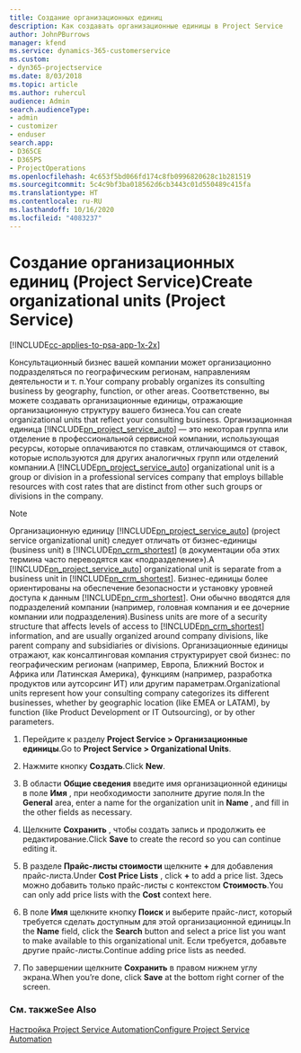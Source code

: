 ```yaml
---
title: Создание организационных единиц
description: Как создавать организационные единицы в Project Service
author: JohnPBurrows
manager: kfend
ms.service: dynamics-365-customerservice
ms.custom:
- dyn365-projectservice
ms.date: 8/03/2018
ms.topic: article
ms.author: ruhercul
audience: Admin
search.audienceType:
- admin
- customizer
- enduser
search.app:
- D365CE
- D365PS
- ProjectOperations
ms.openlocfilehash: 4c653f5bd066fd174c8fb0996820628c1b281519
ms.sourcegitcommit: 5c4c9bf3ba018562d6cb3443c01d550489c415fa
ms.translationtype: HT
ms.contentlocale: ru-RU
ms.lasthandoff: 10/16/2020
ms.locfileid: "4083237"
---
```

# <a name="create-organizational-units-project-service"></a><span data-ttu-id="c5ce4-103">Создание организационных единиц (Project Service)</span><span class="sxs-lookup"><span data-stu-id="c5ce4-103">Create organizational units (Project Service)</span></span>

[!INCLUDE[cc-applies-to-psa-app-1x-2x](../includes/cc-applies-to-psa-app-1x-2x.md)]

<span data-ttu-id="c5ce4-104">Консультационный бизнес вашей компании может организационно подразделяться по географическим регионам, направлениям деятельности и т. п.</span><span class="sxs-lookup"><span data-stu-id="c5ce4-104">Your company probably organizes its consulting business by geography, function, or other areas.</span></span> <span data-ttu-id="c5ce4-105">Соответственно, вы можете создавать организационные единицы, отражающие организационную структуру вашего бизнеса.</span><span class="sxs-lookup"><span data-stu-id="c5ce4-105">You can create organizational units that reflect your consulting business.</span></span> <span data-ttu-id="c5ce4-106">Организационная единица [!INCLUDE[pn_project_service_auto](../includes/pn-project-service-auto.md)] — это некоторая группа или отделение в профессиональной сервисной компании, использующая ресурсы, которые оплачиваются по ставкам, отличающимся от ставок, которые используются для других аналогичных групп или отделений компании.</span><span class="sxs-lookup"><span data-stu-id="c5ce4-106">A [!INCLUDE[pn_project_service_auto](../includes/pn-project-service-auto.md)] organizational unit is a group or division in a professional services company that employs billable resources with cost rates that are distinct from other such groups or divisions in the company.</span></span>  
  
> [!NOTE]
>  <span data-ttu-id="c5ce4-107">Организационную единицу [!INCLUDE[pn_project_service_auto](../includes/pn-project-service-auto.md)] (project service organizational unit) следует отличать от бизнес-единицы (business unit) в [!INCLUDE[pn_crm_shortest](../includes/pn-crm-shortest.md)] (в документации оба этих термина часто переводятся как «подразделение»).</span><span class="sxs-lookup"><span data-stu-id="c5ce4-107">A [!INCLUDE[pn_project_service_auto](../includes/pn-project-service-auto.md)] organizational unit is separate from a business unit in [!INCLUDE[pn_crm_shortest](../includes/pn-crm-shortest.md)].</span></span> <span data-ttu-id="c5ce4-108">Бизнес-единицы более ориентированы на обеспечение безопасности и установку уровней доступа к данным [!INCLUDE[pn_crm_shortest](../includes/pn-crm-shortest.md)]. Они обычно вводятся для подразделений компании (например, головная компания и ее дочерние компании или подразделения).</span><span class="sxs-lookup"><span data-stu-id="c5ce4-108">Business units are more of a security structure that affects levels of access to [!INCLUDE[pn_crm_shortest](../includes/pn-crm-shortest.md)] information, and are usually organized around company divisions, like parent company and subsidiaries or divisions.</span></span> <span data-ttu-id="c5ce4-109">Организационные единицы отражают, как консалтинговая компания структурирует свой бизнес: по географическим регионам (например, Европа, Ближний Восток и Африка или Латинская Америка), функциям (например, разработка продуктов или аутсорсинг ИТ) или другим параметрам.</span><span class="sxs-lookup"><span data-stu-id="c5ce4-109">Organizational units represent how your consulting company categorizes its different businesses, whether by geographic location (like EMEA or LATAM), by function (like Product Development or IT Outsourcing), or by other parameters.</span></span>  
  
1.  <span data-ttu-id="c5ce4-110">Перейдите к разделу **Project Service > Организационные единицы**.</span><span class="sxs-lookup"><span data-stu-id="c5ce4-110">Go to **Project Service > Organizational Units**.</span></span>  
  
2.  <span data-ttu-id="c5ce4-111">Нажмите кнопку **Создать**.</span><span class="sxs-lookup"><span data-stu-id="c5ce4-111">Click **New**.</span></span>  
  
3.  <span data-ttu-id="c5ce4-112">В области **Общие сведения** введите имя организационной единицы в поле **Имя** , при необходимости заполните другие поля.</span><span class="sxs-lookup"><span data-stu-id="c5ce4-112">In the **General** area, enter a name for the organization unit in **Name** , and fill in the other fields as necessary.</span></span>  
  
4.  <span data-ttu-id="c5ce4-113">Щелкните **Сохранить** , чтобы создать запись и продолжить ее редактирование.</span><span class="sxs-lookup"><span data-stu-id="c5ce4-113">Click **Save** to create the record so you can continue editing it.</span></span>  
  
5.  <span data-ttu-id="c5ce4-114">В разделе **Прайс-листы стоимости** щелкните **+** для добавления прайс-листа.</span><span class="sxs-lookup"><span data-stu-id="c5ce4-114">Under **Cost Price Lists** , click **+** to add a price list.</span></span> <span data-ttu-id="c5ce4-115">Здесь можно добавить только прайс-листы с контекстом **Стоимость**.</span><span class="sxs-lookup"><span data-stu-id="c5ce4-115">You can only add price lists with the **Cost** context here.</span></span>  
  
6.  <span data-ttu-id="c5ce4-116">В поле **Имя** щелкните кнопку **Поиск** и выберите прайс-лист, который требуется сделать доступным для этой организационной единицы.</span><span class="sxs-lookup"><span data-stu-id="c5ce4-116">In the **Name** field, click the **Search** button and select a price list you want to make available to this organizational unit.</span></span> <span data-ttu-id="c5ce4-117">Если требуется, добавьте другие прайс-листы.</span><span class="sxs-lookup"><span data-stu-id="c5ce4-117">Continue adding price lists as needed.</span></span>  
  
7.  <span data-ttu-id="c5ce4-118">По завершении щелкните **Сохранить** в правом нижнем углу экрана.</span><span class="sxs-lookup"><span data-stu-id="c5ce4-118">When you’re done, click **Save** at the bottom right corner of the screen.</span></span>  
  
### <a name="see-also"></a><span data-ttu-id="c5ce4-119">См. также</span><span class="sxs-lookup"><span data-stu-id="c5ce4-119">See Also</span></span>  
 [<span data-ttu-id="c5ce4-120">Настройка Project Service Automation</span><span class="sxs-lookup"><span data-stu-id="c5ce4-120">Configure Project Service Automation</span></span>](../psa/configure.md)

